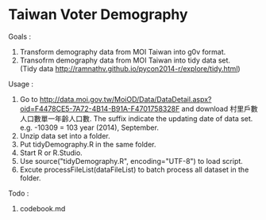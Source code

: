 Taiwan Voter Demography  
=======================  

Goals :   
1. Transform demography data from MOI Taiwan into g0v format.  
2. Transofrm demography data from MOI Taiwan into tidy data set.  
   (Tidy data http://ramnathv.github.io/pycon2014-r/explore/tidy.html)  

Usage :  
1. Go to http://data.moi.gov.tw/MoiOD/Data/DataDetail.aspx?oid=F4478CE5-7A72-4B14-B91A-F4701758328F
   and download 村里戶數人口數單一年齡人口數. The suffix indicate the updating date of data set.
   e.g. -10309 = 103 year (2014), September.
2. Unzip data set into a folder.
3. Put tidyDemography.R in the same folder.
4. Start R or R.Studio.
5. Use source("tidyDemography.R", encoding="UTF-8") to load script.
6. Excute processFileList(dataFileList) to batch process all dataset in the folder.

Todo : 
1. codebook.md